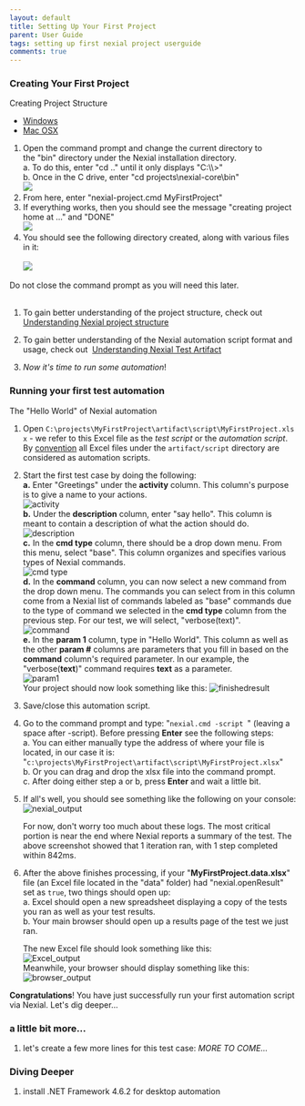```yaml
---
layout: default
title: Setting Up Your First Project
parent: User Guide
tags: setting up first nexial project userguide
comments: true
---
```


### Creating Your First Project
Creating Project Structure
<div class="tabs">
    <ul class="tab-links tabs-collapsed">
        <li class="active"><a href="#tab1">Windows</a></li>
        <li><a href="#tab2">Mac OSX</a></li>
    </ul>
    <div class="tab-content">
        <div id="tab1" class="tab active">
        <ol>
            <li>
				Open the command prompt and change the current directory to the "bin" directory under the Nexial installation directory.<br/>
				a. To do this, enter "cd .." until it only displays "C:\\>"<br/>
				b. Once in the C drive, enter "cd projects\nexial-core\bin"
				<br><img src="image/SettingUp_01.gif"/>
            </li>
			<li>
			    From here, enter "nexial-project.cmd MyFirstProject"
			</li>
			<li>
			    If everything works, then you should see the message "creating project home at ..." and "DONE"
				<br><img src="image/InstallingNexial_08.png"/>
			</li>
			<li>
			    You should see the following directory created, along with various files in it:<br/>
				<br><img src="image/InstallingNexial_09.png"/>
			</li>
        </ol>
		Do not close the command prompt as you will need this later.
        </div>
        <div id="tab2" class="tab" style= "display:none;">
        <ol>
            <li>
			
            </li>
			<li>
			    
			</li>
			<li>
			   
			</li>
            
        </ol>
        </div>
    </div>
</div>
<br/>
   
   1. To gain better understanding of the project structure, check out 
      [Understanding Nexial project structure](UnderstandingProjectStructure)
   
   2. To gain better understanding of the Nexial automation script format and usage, check out 
      [Understanding Nexial Test Artifact](UnderstandingExcelTemplates)
   
   3. _Now it's time to run some automation_!


### Running your first test automation
The "Hello World" of Nexial automation

1. Open `C:\projects\MyFirstProject\artifact\script\MyFirstProject.xlsx` \- we refer to this Excel file as the _test script_ or the _automation
 script_. By [convention](UnderstandingProjectStructure) all Excel files under the `artifact/script` directory are considered as automation scripts.

2. Start the first test case by doing the following:<br/>
	<b>a.</b> Enter "Greetings" under the <b>activity</b> column. This column's purpose is to give a name to your actions.
	<br/>
	![activity](image/SettingUp_03.png)
	<br/>
	<b>b.</b> Under the <b>description</b> column, enter "say hello". This column is meant to contain a description of what the action should do.
	<br/>
	![description](image/SettingUp_04.png)
	<br/>
	<b>c.</b> In the <b>cmd type</b> column, there should be a drop down menu. From this menu, select "base". This column organizes and specifies various types of Nexial commands.
	<br/>
	![cmd type](image/SettingUp_05.png)
	<br/>
	<b>d.</b> In the <b>command</b> column, you can now select a new command from the drop down menu. The commands you can select from in this column 
	come from a Nexial list of commands labeled as "base" commands due to the type of command we selected in the <b>cmd type</b> column from the previous step. 
	For our test, we will select, "verbose(text)".
	<br/>
	![command](image/SettingUp_06.png)
	<br/>
	<b>e.</b> In the <b>param 1</b> column, type in "Hello World". This column as well as the other <b>param #</b> columns are parameters that you fill in based on the 
	<b>command</b> column's required parameter. In our example, the "verbose(<b>text</b>)" command requires <b>text</b> as a parameter.
	<br/>
	![param1](image/SettingUp_07.png)
	<br/>
	Your project should now look something like this:
   ![finishedresult](image/SettingUp_02.png)

3. Save/close this automation script.

4. Go to the command prompt and type: "```nexial.cmd -script ```" (leaving a space after -script). Before pressing <b>Enter</b> see the following steps:
	<br/>
	a. You can either manually type the address of where your file is located, in our case it is: "```c:\projects\MyFirstProject\artifact\script\MyFirstProject.xlsx```"
	<br/>
	b. Or you can drag and drop the xlsx file into the command prompt.
	<br/>
	c. After doing either step a or b, press <b>Enter</b> and wait a little bit.

5. If all's well, you should see something like the following on your console:<br/>
   ![nexial_output](image/InstallingNexial_12.png) 
   
   For now, don't worry too much about these logs. The most critical portion is near the end 
   where Nexial reports a summary of the test. The above screenshot showed that 1 iteration ran, 
   with 1 step completed within 842ms.

6. After the above finishes processing, if your "<b>MyFirstProject.data.xlsx</b>" file (an Excel file located in the "data" folder) had "nexial.openResult" set as ```true```, 
two things should open up:
	<br/>
	a. Excel should open a new spreadsheet displaying a copy of the tests you ran as well as your test results.
	<br/>
	b. Your main browser should open up a results page of the test we just ran.
	<br/>
	
   The new Excel file should look something like this:
   <br/>
   ![Excel_output](image/InstallingNexial_13.png)
   <br/>
   Meanwhile, your browser should display something like this:
   ![browser_output](image/SettingUp_08.png)
   <br/>
   
**Congratulations**! You have just successfully run your first automation script via Nexial. Let's 
dig deeper...


### a little bit more...
1. let's create a few more lines for this test case:
   _MORE TO COME..._


### Diving Deeper
1. install .NET Framework 4.6.2 for desktop automation

